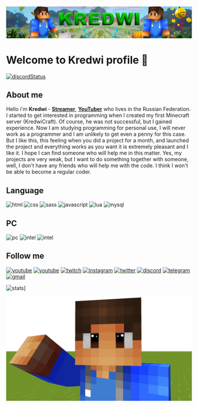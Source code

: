 [![header](https://github.com/Kredwi/kredwi/blob/main/assets/header.png)](https://www.youtube.com/channel/UCH-f_szwD2msRXhwMmePeiA)

# Welcome to Kredwi profile 👋

[![discordStatus](https://discord.c99.nl/widget/theme-4/649601722557399040.png)](https://twitch.tv/kredwi)

## About me
Hello i'm **Kredwi** - **[Streamer](https://twitch.tv/kredwi)**, **[YouTuber](https://www.youtube.com/channel/UCH-f_szwD2msRXhwMmePeiA)** who lives in the Russian Federation.
I started to get interested in programming when I created my first Minecraft server (KredwiCraft). Of course, he was not successful, but I gained experience.
Now I am studying programming for personal use, I will never work as a programmer and I am unlikely to get even a penny for this case. But I like this, this feeling when you did a project for a month, and launched the project and everything works as you want it is extremely pleasant and I like it. I hope I can find someone who will help me in this matter.
Yes, my projects are very weak, but I want to do something together with someone, well, I don't have any friends who will help me with the code.
I think I won't be able to become a regular coder.

## Language

![html](https://img.shields.io/badge/HTML-grey?logo=html5)
![css](https://img.shields.io/badge/CSS-grey?logo=css3)
![sass](https://img.shields.io/badge/Sass-grey?logo=sass)
![javascript](https://img.shields.io/badge/JavaScript-grey?logo=javascript)
![lua](https://img.shields.io/badge/Lua-grey?logo=lua&logoColor=blue)
![mysql](https://img.shields.io/badge/SQL-grey?logo=mysql)

## PC

![pc](https://img.shields.io/badge/Windows_10_HOME-0071C5?style=for-the-badge&logo=windows&logoColor=white)
![intel](https://img.shields.io/badge/Intel-PENTIUM_N3710-0071C5?style=for-the-badge&logo=intel&logoColor=white)
![intel](https://img.shields.io/badge/Intel-HD_GRAPHICS_405-0071C5?style=for-the-badge&logo=intel&logoColor=white)

## Follow me
[![youtube](https://img.shields.io/badge/Kredwi-black?logo=youtube&logoColor=FF0000)](https://www.youtube.com/channel/UCH-f_szwD2msRXhwMmePeiA)
[![youtube](https://img.shields.io/badge/Kredwi4019-black?logo=youtube&logoColor=FF0000)](https://www.youtube.com/channel/UCH-f_szwD2msRXhwMmePeiA)
[![twitch](https://img.shields.io/badge/Twitch-black?logo=twitch)](https://twitch.tv/kredwi)
[![instagram](https://img.shields.io/badge/Instagram-black?logo=instagram)](https://instagram.com/kredwi)
[![twitter](https://img.shields.io/badge/Twitter-black?logo=twitter)](https://twitter.com/kredwi)
[![discord](https://img.shields.io/badge/Discord-black?logo=discord)](https://discord.gg/gN4MWwQzMQ)
[![telegram](https://img.shields.io/badge/Telegram-black?logo=telegram)](https://t.me/Kredwi_official)
[![gmail](https://img.shields.io/badge/Contact-black?logo=gmail)](mailto:kredwicraft@gmail.com)

![stats](https://github-readme-stats.vercel.app/api/top-langs/?username=kredwi)]

[![footer](https://github.com/Kredwi/kredwi/blob/main/assets/footer.png)](https://twitch.tv/kredwi)
